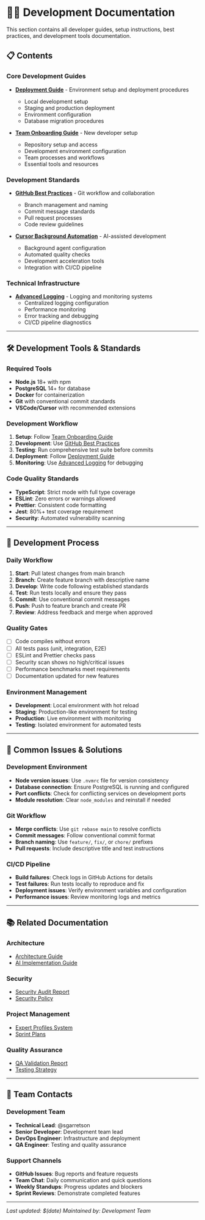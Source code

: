 # 👨‍💻 Development Documentation

This section contains all developer guides, setup instructions, best practices, and development tools documentation.

## 📋 Contents

### Core Development Guides

- **[Deployment Guide](./DEPLOYMENT.md)** - Environment setup and deployment procedures
  - Local development setup
  - Staging and production deployment
  - Environment configuration
  - Database migration procedures

- **[Team Onboarding Guide](./TEAM_ONBOARDING_GUIDE.md)** - New developer setup
  - Repository setup and access
  - Development environment configuration
  - Team processes and workflows
  - Essential tools and resources

### Development Standards

- **[GitHub Best Practices](./GITHUB_BEST_PRACTICES.md)** - Git workflow and collaboration
  - Branch management and naming
  - Commit message standards
  - Pull request processes
  - Code review guidelines

- **[Cursor Background Automation](./CURSOR_BACKGROUND_AUTOMATION.md)** - AI-assisted development
  - Background agent configuration
  - Automated quality checks
  - Development acceleration tools
  - Integration with CI/CD pipeline

### Technical Infrastructure

- **[Advanced Logging](./ADVANCED_LOGGING.md)** - Logging and monitoring systems
  - Centralized logging configuration
  - Performance monitoring
  - Error tracking and debugging
  - CI/CD pipeline diagnostics

---

## 🛠️ Development Tools & Standards

### Required Tools

- **Node.js** 18+ with npm
- **PostgreSQL** 14+ for database
- **Docker** for containerization
- **Git** with conventional commit standards
- **VSCode/Cursor** with recommended extensions

### Development Workflow

1. **Setup**: Follow [Team Onboarding Guide](./TEAM_ONBOARDING_GUIDE.md)
2. **Development**: Use [GitHub Best Practices](./GITHUB_BEST_PRACTICES.md)
3. **Testing**: Run comprehensive test suite before commits
4. **Deployment**: Follow [Deployment Guide](./DEPLOYMENT.md)
5. **Monitoring**: Use [Advanced Logging](./ADVANCED_LOGGING.md) for debugging

### Code Quality Standards

- **TypeScript**: Strict mode with full type coverage
- **ESLint**: Zero errors or warnings allowed
- **Prettier**: Consistent code formatting
- **Jest**: 80%+ test coverage requirement
- **Security**: Automated vulnerability scanning

---

## 🔄 Development Process

### Daily Workflow

1. **Start**: Pull latest changes from main branch
2. **Branch**: Create feature branch with descriptive name
3. **Develop**: Write code following established standards
4. **Test**: Run tests locally and ensure they pass
5. **Commit**: Use conventional commit messages
6. **Push**: Push to feature branch and create PR
7. **Review**: Address feedback and merge when approved

### Quality Gates

- [ ] Code compiles without errors
- [ ] All tests pass (unit, integration, E2E)
- [ ] ESLint and Prettier checks pass
- [ ] Security scan shows no high/critical issues
- [ ] Performance benchmarks meet requirements
- [ ] Documentation updated for new features

### Environment Management

- **Development**: Local environment with hot reload
- **Staging**: Production-like environment for testing
- **Production**: Live environment with monitoring
- **Testing**: Isolated environment for automated tests

---

## 🚨 Common Issues & Solutions

### Development Environment

- **Node version issues**: Use `.nvmrc` file for version consistency
- **Database connection**: Ensure PostgreSQL is running and configured
- **Port conflicts**: Check for conflicting services on development ports
- **Module resolution**: Clear `node_modules` and reinstall if needed

### Git Workflow

- **Merge conflicts**: Use `git rebase main` to resolve conflicts
- **Commit messages**: Follow conventional commit format
- **Branch naming**: Use `feature/`, `fix/`, or `chore/` prefixes
- **Pull requests**: Include descriptive title and test instructions

### CI/CD Pipeline

- **Build failures**: Check logs in GitHub Actions for details
- **Test failures**: Run tests locally to reproduce and fix
- **Deployment issues**: Verify environment variables and configuration
- **Performance issues**: Review monitoring logs and metrics

---

## 📚 Related Documentation

### Architecture

- [Architecture Guide](../architecture/ARCHITECTURE_GUIDE.md)
- [AI Implementation Guide](../architecture/AI_IMPLEMENTATION_GUIDE.md)

### Security

- [Security Audit Report](../security/SECURITY_AUDIT_REPORT.md)
- [Security Policy](../../.github/SECURITY.md)

### Project Management

- [Expert Profiles System](../project-management/processes/EXPERT_PROFILES_SYSTEM.md)
- [Sprint Plans](../project-management/sprint-plans/)

### Quality Assurance

- [QA Validation Report](../quality-assurance/QA_VALIDATION_REPORT.md)
- [Testing Strategy](../quality-assurance/TESTING_STRATEGY.md)

---

## 👥 Team Contacts

### Development Team

- **Technical Lead**: @sgarretson
- **Senior Developer**: Development team lead
- **DevOps Engineer**: Infrastructure and deployment
- **QA Engineer**: Testing and quality assurance

### Support Channels

- **GitHub Issues**: Bug reports and feature requests
- **Team Chat**: Daily communication and quick questions
- **Weekly Standups**: Progress updates and blockers
- **Sprint Reviews**: Demonstrate completed features

---

_Last updated: $(date)_
_Maintained by: Development Team_
